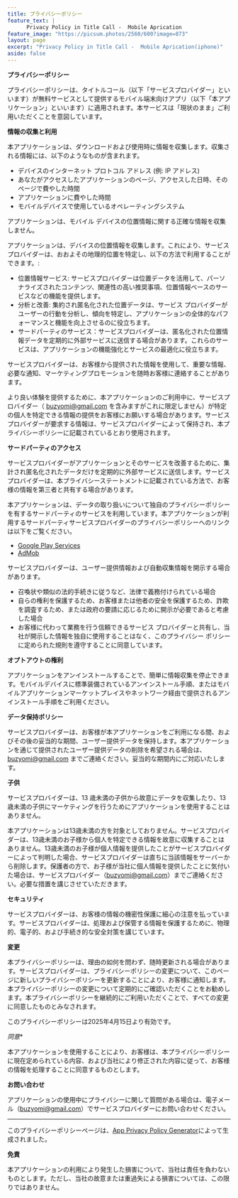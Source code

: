 ```yaml
---
title: プライバシーポリシー
feature_text: |
      Privacy Policy in Title Call -  Mobile Aprication
feature_image: "https://picsum.photos/2560/600?image=873"
layout: page
excerpt: "Privacy Policy in Title Call -  Mobile Aprication(iphone)"
aside: false
---
```


**プライバシーポリシー**

プライバシーポリシーは、タイトルコール（以下「サービスプロバイダー」といいます）が無料サービスとして提供するモバイル端末向けアプリ（以下「本アプリケーション」といいます）に適用されます。本サービスは「現状のまま」ご利用いただくことを意図しています。

**情報の収集と利用**

本アプリケーションは、ダウンロードおよび使用時に情報を収集します。収集される情報には、以下のようなものが含まれます。

*   デバイスのインターネット プロトコル アドレス (例: IP アドレス)
*   あなたがアクセスしたアプリケーションのページ、アクセスした日時、そのページで費やした時間
*   アプリケーションに費やした時間
*   モバイルデバイスで使用しているオペレーティングシステム

アプリケーションは、モバイル デバイスの位置情報に関する正確な情報を収集しません。

アプリケーションは、デバイスの位置情報を収集します。これにより、サービスプロバイダーは、おおよその地理的位置を特定し、以下の方法で利用することができます。:

*   位置情報サービス: サービスプロバイダーは位置データを活用して、パーソナライズされたコンテンツ、関連性の高い推奨事項、位置情報ベースのサービスなどの機能を提供します。
*   分析と改善: 集約され匿名化された位置データは、サービス プロバイダーがユーザーの行動を分析し、傾向を特定し、アプリケーションの全体的なパフォーマンスと機能を向上させるのに役立ちます。
*   サードパーティのサービス：サービスプロバイダーは、匿名化された位置情報データを定期的に外部サービスに送信する場合があります。これらのサービスは、アプリケーションの機能強化とサービスの最適化に役立ちます。

サービスプロバイダーは、お客様から提供された情報を使用して、重要な情報、必要な通知、マーケティングプロモーションを随時お客様に連絡することがあります。

より良い体験を提供するために、本アプリケーションのご利用中に、サービスプロバイダー（ buzyomi@gmail.com を含みますがこれに限定しません）が特定の個人を特定できる情報の提供をお客様にお願いする場合があります。サービスプロバイダーが要求する情報は、サービスプロバイダーによって保持され、本プライバシーポリシーに記載されているとおり使用されます。

**サードパーティのアクセス**

サービスプロバイダーがアプリケーションとそのサービスを改善するために、集計され匿名化されたデータだけを定期的に外部サービスに送信します。サービスプロバイダーは、本プライバシーステートメントに記載されている方法で、お客様の情報を第三者と共有する場合があります。

本アプリケーションは、データの取り扱いについて独自のプライバシーポリシーを有するサードパーティのサービスを利用しています。本アプリケーションが利用するサードパーティサービスプロバイダーのプライバシーポリシーへのリンクは以下をご覧ください。

*   [Google Play Services](https://www.google.com/policies/privacy/)
*   [AdMob](https://support.google.com/admob/answer/6128543?hl=en)

サービスプロバイダーは、ユーザー提供情報および自動収集情報を開示する場合があります。

*   召喚状や類似の法的手続きに従うなど、法律で義務付けられている場合
*   自らの権利を保護するため、お客様または他者の安全を保護するため、詐欺を調査するため、または政府の要請に応じるために開示が必要であると考慮した場合
*   お客様に代わって業務を行う信頼できるサービス プロバイダーと共有し、当社が開示した情報を独自に使用することはなく、このプライバシー ポリシーに定められた規則を遵守することに同意しています。

**オプトアウトの権利**

アプリケーションをアンインストールすることで、簡単に情報収集を停止できます。モバイルデバイスに標準装備されているアンインストール手順、またはモバイルアプリケーションマーケットプレイスやネットワーク経由で提供されるアンインストール手順をご利用ください。

**データ保持ポリシー**

サービスプロバイダーは、お客様が本アプリケーションをご利用になる間、およびその後の妥当的な期間、ユーザー提供データを保持します。本アプリケーションを通じて提供されたユーザー提供データの削除を希望される場合は、buzyomi@gmail.com までご連絡ください。妥当的な期間内にご対応いたします。

**子供**

サービスプロバイダーは、13 歳未満の子供から故意にデータを収集したり、13 歳未満の子供にマーケティングを行うためにアプリケーションを使用することはありません。

本アプリケーションは13歳未満の方を対象としておりません。サービスプロバイダーは、13歳未満のお子様から個人を特定できる情報を故意に収集することはありません。13歳未満のお子様が個人情報を提供したことがサービスプロバイダーによって判明した場合、サービスプロバイダーは直ちに当該情報をサーバーから削除します。保護者の方で、お子様が当社に個人情報を提供したことに気付いた場合は、サービスプロバイダー（buzyomi@gmail.com）までご連絡ください。必要な措置を講じさせていただきます。

**セキュリティ**

サービスプロバイダーは、お客様の情報の機密性保護に細心の注意を払っています。サービスプロバイダーは、処理および保管する情報を保護するために、物理的、電子的、および手続き的な安全対策を講じています。

**変更**

本プライバシーポリシーは、理由の如何を問わず、随時更新される場合があります。サービスプロバイダーは、プライバシーポリシーの変更について、このページに新しいプライバシーポリシーを更新することにより、お客様に通知します。本プライバシーポリシーの変更について定期的にご確認いただくことをお勧めします。本プライバシーポリシーを継続的にご利用いただくことで、すべての変更に同意したものとみなされます。

このプライバシーポリシーは2025年4月15日より有効です。

*同意**

本アプリケーションを使用することにより、お客様は、本プライバシーポリシーに現在定められている内容、および当社により修正された内容に従って、お客様の情報を処理することに同意するものとします。

**お問い合わせ**

アプリケーションの使用中にプライバシーに関して質問がある場合は、電子メール（buzyomi@gmail.com）でサービスプロバイダーにお問い合わせください。

* * *

このプライバシーポリシーページは、[App Privacy Policy Generator](https://app-privacy-policy-generator.nisrulz.com/)によって生成されました。

**免責**

本アプリケーションの利用により発生した損害について、当社は責任を負わないものとします。ただし、当社の故意または重過失による損害については、この限りではありません。


